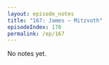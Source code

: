 ```yaml
---
layout: episode_notes
title: "167: James — Mitzvoth"
episodeIndex: 170
permalink: /ep/167
---
```

No notes yet.
